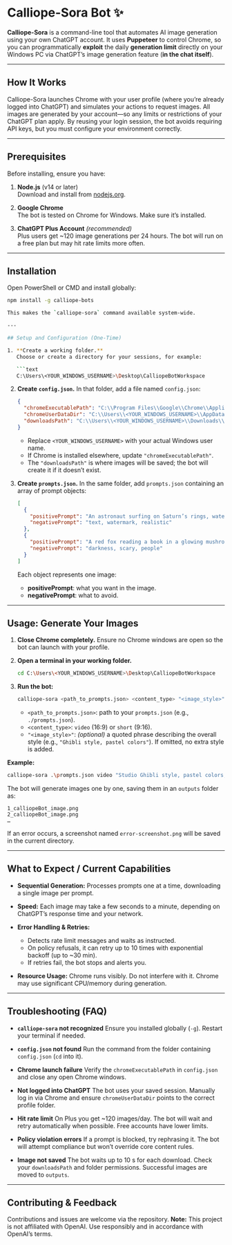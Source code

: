 # Calliope-Sora Bot ✨

**Calliope-Sora** is a command-line tool that automates AI image generation using your own ChatGPT account. It uses **Puppeteer** to control Chrome, so you can programmatically **exploit** the daily **generation limit** directly on your Windows PC via ChatGPT’s image generation feature (**in the chat itself**). 

---

## How It Works

Calliope-Sora launches Chrome with your user profile (where you’re already logged into ChatGPT) and simulates your actions to request images. All images are generated by your account—so any limits or restrictions of your ChatGPT plan apply. By reusing your login session, the bot avoids requiring API keys, but you must configure your environment correctly.

---

## Prerequisites

Before installing, ensure you have:

1. **Node.js** (v14 or later)  
   Download and install from [nodejs.org](https://nodejs.org/).

2. **Google Chrome**  
   The bot is tested on Chrome for Windows. Make sure it’s installed.

3. **ChatGPT Plus Account** *(recommended)*  
   Plus users get ~120 image generations per 24 hours. The bot will run on a free plan but may hit rate limits more often.

---

## Installation

Open PowerShell or CMD and install globally:

```bash
npm install -g calliope-bots

This makes the `calliope-sora` command available system-wide.

---

## Setup and Configuration (One-Time)

1. **Create a working folder.**
   Choose or create a directory for your sessions, for example:

   ```text
   C:\Users\<YOUR_WINDOWS_USERNAME>\Desktop\CalliopeBotWorkspace
   ```

2. **Create `config.json`.**
   In that folder, add a file named `config.json`:

   ```json
   {
     "chromeExecutablePath": "C:\\Program Files\\Google\\Chrome\\Application\\chrome.exe",
     "chromeUserDataDir": "C:\\Users\\<YOUR_WINDOWS_USERNAME>\\AppData\\Local\\Google\\Chrome\\User Data",
     "downloadsPath": "C:\\Users\\<YOUR_WINDOWS_USERNAME>\\Downloads\\CalliopeBot"
   }
   ```

   * Replace `<YOUR_WINDOWS_USERNAME>` with your actual Windows user name.
   * If Chrome is installed elsewhere, update `"chromeExecutablePath"`.
   * The `"downloadsPath"` is where images will be saved; the bot will create it if it doesn’t exist.

3. **Create `prompts.json`.**
   In the same folder, add `prompts.json` containing an array of prompt objects:

   ```json
   [
     {
       "positivePrompt": "An astronaut surfing on Saturn’s rings, watercolor style.",
       "negativePrompt": "text, watermark, realistic"
     },
     {
       "positivePrompt": "A red fox reading a book in a glowing mushroom forest at night.",
       "negativePrompt": "darkness, scary, people"
     }
   ]
   ```

   Each object represents one image:

   * **positivePrompt**: what you want in the image.
   * **negativePrompt**: what to avoid.

---

## Usage: Generate Your Images

1. **Close Chrome completely.**
   Ensure no Chrome windows are open so the bot can launch with your profile.

2. **Open a terminal in your working folder.**

   ```bash
   cd C:\Users\<YOUR_WINDOWS_USERNAME>\Desktop\CalliopeBotWorkspace
   ```

3. **Run the bot:**

   ```bash
   calliope-sora <path_to_prompts.json> <content_type> "<image_style>"
   ```

   * `<path_to_prompts.json>`: path to your `prompts.json` (e.g., `./prompts.json`).
   * `<content_type>`: `video` (16:9) or `short` (9:16).
   * `"<image_style>"`: *(optional)* a quoted phrase describing the overall style (e.g., `"Ghibli style, pastel colors"`). If omitted, no extra style is added.

**Example:**

```bash
calliope-sora .\prompts.json video "Studio Ghibli style, pastel colors, concept art"
```

The bot will generate images one by one, saving them in an `outputs` folder as:

```
1_calliopeBot_image.png
2_calliopeBot_image.png
…
```

If an error occurs, a screenshot named `error-screenshot.png` will be saved in the current directory.

---

## What to Expect / Current Capabilities

* **Sequential Generation:** Processes prompts one at a time, downloading a single image per prompt.
* **Speed:** Each image may take a few seconds to a minute, depending on ChatGPT’s response time and your network.
* **Error Handling & Retries:**

  * Detects rate limit messages and waits as instructed.
  * On policy refusals, it can retry up to 10 times with exponential backoff (up to \~30 min).
  * If retries fail, the bot stops and alerts you.
* **Resource Usage:** Chrome runs visibly. Do not interfere with it. Chrome may use significant CPU/memory during generation.

---

## Troubleshooting (FAQ)

* **`calliope-sora` not recognized**
  Ensure you installed globally (`-g`). Restart your terminal if needed.

* **`config.json` not found**
  Run the command from the folder containing `config.json` (`cd` into it).

* **Chrome launch failure**
  Verify the `chromeExecutablePath` in `config.json` and close any open Chrome windows.

* **Not logged into ChatGPT**
  The bot uses your saved session. Manually log in via Chrome and ensure `chromeUserDataDir` points to the correct profile folder.

* **Hit rate limit**
  On Plus you get \~120 images/day. The bot will wait and retry automatically when possible. Free accounts have lower limits.

* **Policy violation errors**
  If a prompt is blocked, try rephrasing it. The bot will attempt compliance but won’t override core content rules.

* **Image not saved**
  The bot waits up to 10 s for each download. Check your `downloadsPath` and folder permissions. Successful images are moved to `outputs`.

---

## Contributing & Feedback

Contributions and issues are welcome via the repository.
**Note:** This project is not affiliated with OpenAI. Use responsibly and in accordance with OpenAI’s terms.

```
```
